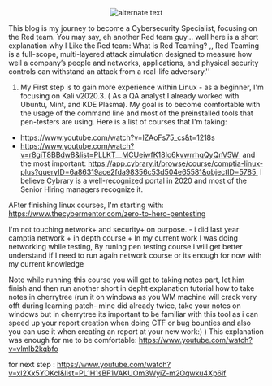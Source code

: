 <p align="center"> 
    <img src="https://user-images.githubusercontent.com/16366238/93334376-c371a880-f81c-11ea-88f9-88347bbab741.PNG" alt="alternate text">
 </p>



 This blog is my journey to become a Cybersecurity Specialist, focusing on the Red team.
You may say, eh another Red team guy... well here is a short explanation why I Like the Red team:
What is Red Teaming? 
,, Red Teaming is a full-scope, multi-layered attack simulation designed to measure how well a company’s people and networks, applications, and physical security controls can withstand an attack from a real-life adversary.''
1. My First step is to gain more experience within Linux - as a beginner, I'm focusing on Kali v2020.3. ( As a QA analyst I already worked with Ubuntu, Mint, and KDE Plasma). My goal is to become comfortable with the usage of the command line and most of the preinstalled tools that pen-testers are using.
Here is a list of courses that I'm taking:
- https://www.youtube.com/watch?v=lZAoFs75_cs&t=1218s
- https://www.youtube.com/watch?v=r8giT8BBdw8&list=PLLKT__MCUeiwfK18Io6kvwrrhqQyQnV5W 
and the most important: https://app.cybrary.it/browse/course/comptia-linux-plus?queryID=6a86319ace2fda98356c53d504e65581&objectID=5785 
I believe Cybrary is a well-recognized portal in 2020 and most of the Senior Hiring managers recognize it.

AFter finishing linux courses, I'm starting with:
https://www.thecybermentor.com/zero-to-hero-pentesting 

I'm not touching network+ and security+ on purpose. - i did  last year camptia network + in depth course + In my current work I was doing networking while testing, By runing pen testing course i will get better understand if I need to run again network course or its enough for now with my current knowledge

Note while running this course you will get to taking notes part, let him finish and then run another short in depht explanation tutorial how to take notes in cherrytree (run it on windows as you WM machine will crack very offt during learning patch- mine did already twice, take your notes on windows but in cherrytree its important to be familiar with this tool as i can speed up your report creation when doing CTF or bug bounties and also you can use it when creating an report at your new work:) ) This explanation was enough for me to be comfortable: https://www.youtube.com/watch?v=vlmlb2kqbfo 


for next step :
https://www.youtube.com/watch?v=xl2Xx5YOKcI&list=PL1H1sBF1VAKUOm3WyiZ-m2Oqwku4Xp6if

